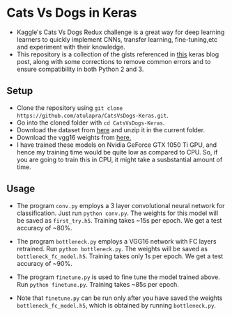 # Cats Vs Dogs in Keras

* Kaggle's Cats Vs Dogs Redux challenge is a great way for deep learning learners to quickly implement CNNs, transfer learning, fine-tuning,etc and experiment with their knowledge.
* This repository is a collection of the gists referenced in [this](https://blog.keras.io/building-powerful-image-classification-models-using-very-little-data.html) keras blog post, along with some corrections to remove common errors and to ensure compatibility in both Python 2 and 3. 

## Setup

* Clone the repository using `git clone https://github.com/atulapra/CatsVsDogs-Keras.git`.
* Go into the cloned folder with `cd CatsVsDogs-Keras`.
* Download the dataset from [here](https://anonfile.com/y0h9D3edbd/data.tar.gz) and unzip it in the current folder.
* Download the vgg16 weights from [here.](https://anonfile.com/Gbh8D1efba/vgg16_weights.h5)
* I have trained these models on Nvidia GeForce GTX 1050 Ti GPU, and hence my training time would be quite low as compared to CPU. So, if you are going to train this in CPU, it might take a susbstantial amount of time.

## Usage

* The program `conv.py` employs a 3 layer convolutional neural network for classification. Just run `python conv.py`. The weights for this model will be saved as `first_try.h5`. Training takes ~15s per epoch. We get a test accuracy of ~80%.
* The program `bottleneck.py` employs a VGG16 network with FC layers retrained. Run `python bottleneck.py`. The weights will be saved as `bottleneck_fc_model.h5`. Training takes only 1s per epoch. We get a test accuracy of ~90%.
* The program `finetune.py` is used to fine tune the model trained above. Run `python finetune.py`. Training takes ~85s per epoch.

* Note that `finetune.py` can be run only after you have saved the weights `bottleneck_fc_model.h5`, which is obtained by running `bottleneck.py`.




